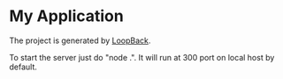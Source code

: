 # My Application

The project is generated by [LoopBack](http://loopback.io).


To start the server just do "node .". It will run at 300 port on local host by default.
